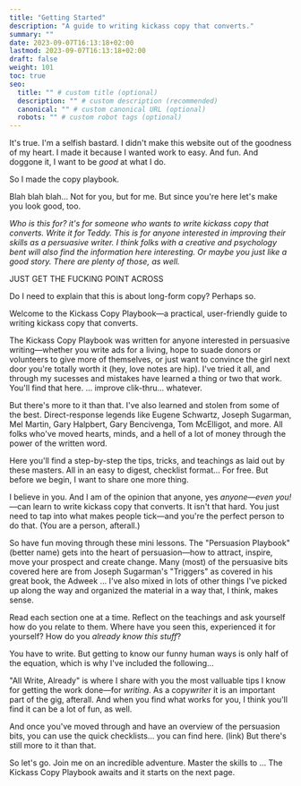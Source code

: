 ```yaml
---
title: "Getting Started"
description: "A guide to writing kickass copy that converts."
summary: ""
date: 2023-09-07T16:13:18+02:00
lastmod: 2023-09-07T16:13:18+02:00
draft: false
weight: 101
toc: true
seo:
  title: "" # custom title (optional)
  description: "" # custom description (recommended)
  canonical: "" # custom canonical URL (optional)
  robots: "" # custom robot tags (optional)
---
```

It's true. I'm a selfish bastard. I didn't make this website out of the goodness of my heart. I made it because I wanted work to easy. And fun. And doggone it, I want to be *good* at what I do.

So I made the copy playbook.

Blah blah blah...
Not for you, but for me. But since you're here let's make you look good, too.




*Who is this for? it's for someone who wants to write kickass copy that converts. Write it for Teddy. This is for anyone interested in improving their skills as a persuasive writer. I think folks with a creative and psychology bent will also find the information here interesting. Or maybe you just like a good story. There are plenty of those, as well.*

JUST GET THE FUCKING POINT ACROSS

Do I need to explain that this is about long-form copy? Perhaps so.

Welcome to the Kickass Copy Playbook&mdash;a practical, user-friendly guide to writing kickass copy that converts.

The Kickass Copy Playbook was written for anyone interested in persuasive writing&mdash;whether you write ads for a living, hope to suade donors or volunteers to give more of themselves, or just want to convince the girl next door you're totally worth it (hey, love notes are hip). I've tried it all, and through my sucesses and mistakes have learned a thing or two that work. You'll find that here. ... improve clik-thru... whatever.

But there's more to it than that. I've also learned and stolen from some of the best. Direct-response legends like Eugene Schwartz, Joseph Sugarman, Mel Martin, Gary Halpbert, Gary Bencivenga, Tom McElligot, and more. All folks who've moved hearts, minds, and a hell of a lot of money through the power of the written word.

Here you'll find a step-by-step the tips, tricks, and teachings as laid out by these masters. All in an easy to digest, checklist format... For free. But before we begin, I want to share one more thing.

I believe in you. And I am of the opinion that anyone, yes *anyone*&mdash;*even you!*&mdash;can learn to write kickass copy that converts. It isn't that hard. You just need to tap into what makes people tick&mdash;and you're the perfect person to do that. (You are a person, afterall.)

So have fun moving through these mini lessons. The "Persuasion Playbook" (better name) gets into the heart of persuasion&mdash;how to attract, inspire, move your prospect and create change. Many (most) of the persuasive bits covered here are from Joseph Sugarman's "Triggers" as covered in his great book, the Adweek ... I've also mixed in lots of other things I've picked up along the way and organized the material in a way that, I think, makes sense.

Read each section one at a time. Reflect on the teachings and ask yourself how do you relate to them. Where have you seen this, experienced it for yourself? How do you *already know this stuff*?

You have to write. But getting to know our funny human ways is only half of the equation, which is why I've included the following...


"All Write, Already" is where I share with you the most valIuable tips I know for getting the work done&mdash;for *writing*. As a copy*writer* it is an important part of the gig, afterall. And when you find what works for you, I think you'll find it can be a lot of fun, as well.

And once you've moved through and have an overview of the persuasion bits, you can use the quick checklists... you can find here. (link) But there's still more to it than that.

So let's go. Join me on an incredible adventure. Master the skills to ... The Kickass Copy Playbook awaits and it starts on the next page.
